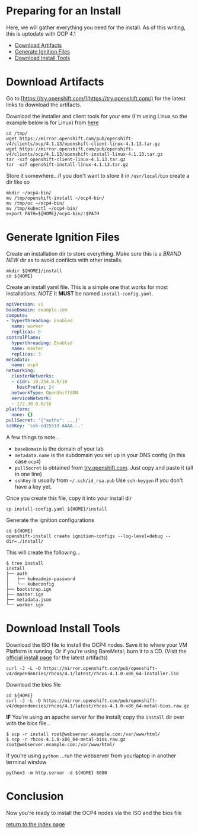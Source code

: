 # Preparing for an Install

Here, we will gather everything you need for the install. As of this writing, this is uptodate with OCP 4.1

* [Download Artifacts](#download-artifacts)
* [Generate Ignition Files](#generate-ignition-files)
* [Download Install Tools](#download-install-tools)

# Download Artifacts

Go to [https://try.openshift.com/](https://try.openshift.com/) for the latest links to download the artifacts.

Download the installer and client tools for your env (I'm using Linux so the example below is for Linux) from [here](https://mirror.openshift.com/pub/openshift-v4/clients/ocp/latest/)

```
cd /tmp/
wget https://mirror.openshift.com/pub/openshift-v4/clients/ocp/4.1.13/openshift-client-linux-4.1.13.tar.gz
wget https://mirror.openshift.com/pub/openshift-v4/clients/ocp/4.1.13/openshift-install-linux-4.1.13.tar.gz
tar -xzf openshift-client-linux-4.1.13.tar.gz
tar -xzf openshift-install-linux-4.1.13.tar.gz
```

Store it somewhere...if you don't want to store it in `/usr/local/bin` create a dir like so

```
mkdir ~/ocp4-bin/
mv /tmp/openshift-install ~/ocp4-bin/
mv /tmp/oc ~/ocp4-bin/
mv /tmp/kubectl ~/ocp4-bin/
export PATH=${HOME}/ocp4-bin/:$PATH
```

# Generate Ignition Files

Create an installation dir to store everything. Make sure this is a *BRAND NEW* dir as to avoid confilcts with other installs.

```
mkdir ${HOME}/install
cd ${HOME}
```

Create an install yaml file. This is a simple one that works for most installations. *NOTE* It __MUST__ be named `install-config.yaml`.

```yaml
apiVersion: v1
baseDomain: example.com
compute:
- hyperthreading: Enabled
  name: worker
  replicas: 0
controlPlane:
  hyperthreading: Enabled
  name: master
  replicas: 3
metadata:
  name: ocp4
networking:
  clusterNetworks:
  - cidr: 10.254.0.0/16
    hostPrefix: 24
  networkType: OpenShiftSDN
  serviceNetwork:
  - 172.30.0.0/16
platform:
  none: {}
pullSecret: '{"auths": ...}'
sshKey: 'ssh-ed25519 AAAA...'
```

A few things to note...

* `baseDomain` is the domain of your lab
* `metadata.name` is the subdomain you set up in your DNS config (in this case `ocp4`)
* `pullSecret` is obtained from [try.openshift.com](https://try.openshift.com). Just copy and paste it (all in one line)
* `sshKey` is usually from `~/.ssh/id_rsa.pub` Use `ssh-keygen` if you don't have a key yet.

Once you create this file, copy it into your install dir

```
cp install-config.yaml ${HOME}/install
```

Generate the ignition configurations

```
cd ${HOME}
openshift-install create ignition-configs --log-level=debug --dir=./install/
```

This will create the following...

```
$ tree install
install
├── auth
│   ├── kubeadmin-password
│   └── kubeconfig
├── bootstrap.ign
├── master.ign
├── metadata.json
└── worker.ign
```

# Download Install Tools

Download the ISO file to install the OCP4 nodes. Save it to where your VM Platform is running. Or if you're using BareMetal; burn it to a CD. (Visit the [official install page](https://mirror.openshift.com/pub/openshift-v4/dependencies/rhcos/4.1/latest/) for the latest artifacts)

```
curl -J -L -O https://mirror.openshift.com/pub/openshift-v4/dependencies/rhcos/4.1/latest/rhcos-4.1.0-x86_64-installer.iso
```

Download the bios file

```
cd ${HOME}
curl -J -L -O https://mirror.openshift.com/pub/openshift-v4/dependencies/rhcos/4.1/latest/rhcos-4.1.0-x86_64-metal-bios.raw.gz
```

**IF** You're using an apache server for the install; copy the `install` dir over with the bios file...

```
$ scp -r install root@webserver.example.com:/var/www/html/
$ scp -r rhcos-4.1.0-x86_64-metal-bios.raw.gz root@webserver.example.com:/var/www/html/
```

If you're using `python` ...run the webserver from yourlaptop in another terminal window

```
python3 -m http.server -d ${HOME} 8080
```

# Conclusion

Now you're ready to install the OCP4 nodes via the ISO and the bios file

[return to the index page](../README.md)
